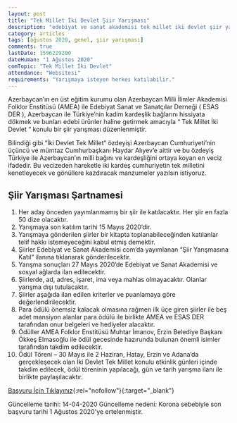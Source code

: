 ```yaml
---
layout: post
title: "Tek Millet İki Devlet Şiir Yarışması"
description: "edebiyat ve sanat akademisi tek millet iki devlet şiir yarışması, ödüllü şiir yarışmaları 2020"
category: articles
tags: [ağustos 2020, genel, şiir yarışması]
comments: true
lastDate: 1596229200    
dateHuman: "1 Ağustos 2020"
comTopic: "Tek Millet İki Devlet"
attendance: "Websitesi"
requirements: "Yarışmaya isteyen herkes katılabilir."
---
```


Azerbaycan’ın en üst eğitim kurumu olan Azerbaycan Milli İlimler Akademisi Folklor Enstitüsü (AMEA)  ile Edebiyat Sanat ve Sanatçılar Derneği ( ESAS DER ),  Azerbaycan ile Türkiye’nin kadim kardeşlik bağlarını hissiyata dökmek ve bunları edebi ürünler haline getirmek amacıyla “ Tek Millet İki Devlet “ konulu bir şiir yarışması düzenlenmiştir.  
 
Bilindiği gibi “İki Devlet Tek Millet“ özdeyişi Azerbaycan Cumhuriyeti’nin üçüncü ve mümtaz Cumhurbaşkanı Haydar Alıyev’e aittir ve bu özdeyiş Türkiye ile Azerbaycan’ın milli bağını ve kardeşliğini ortaya koyan en veciz ifadedir. Bu vecizeden hareketle iki kardeş cumhuriyetin tek milletini kenetleyecek ve gönüllere kazdıracak manzumeler yazılsın istiyoruz.  

## Şiir Yarışması Şartnamesi 
1. Her aday önceden yayımlanmamış bir şiir ile katılacaktır. Her şiir en fazla 50 dize olacaktır.  
2. Yarışmaya son katılım tarihi 15 Mayıs 2020’dir.
3. Yarışmaya gönderilen şiirler bir kitapta toplanabileceğinden katılanlar telif hakkı istemeyeceğini kabul etmiş demektir.
4. Şiirler Edebiyat ve Sanat Akademisi com’da yayımlanan “Şiir Yarışmasına Katıl“ ilanına tıklanarak gönderilecektir.
5. Yarışma sonuçları 27 Mayıs 2020’de Edebiyat ve Sanat Akademisi ve sosyal ağlarda ilan edilecektir.
6. Şiirlerde, ad, adres, işaret, ima veya mahlas olmayacaktır. Olanlar yarışma dışı tutulacaktır.
7. Şiirler aşağıda ilan edilen kriterler ve puanlamaya göre değerlendirilecektir.
8. Para ödülü önemsiz kalacak olmasına rağmen ilk üçe giren şiirler ile beş adet mansiyon alanlar para ödülü ile birlikte AMEA ve ESAS DER tarafından onur belgeleri ve hediyeler alacaktır.
9. Ödüller AMEA Folklor Enstitüsü Muhtar İmanov, Erzin Belediye Başkanı Ökkeş Elmasoğlu ile ödül gecesinde hazırunda bulunan önemli isimler tarafından takdim edilecektir.
10. Ödül Töreni – 30  Mayıs ile 2 Haziran, Hatay,  Erzin ve Adana’da gerçekleşecek olan İki Devlet Tek Millet konulu etkinlik günleri içinde takdim edilecek,  ödül töreninin yapılacağı, gün ve tarih yarışma ilanı ile birlikte paylaşılacaktır.

[Başvuru İçin Tıklayınız](https://edebiyatvesanatakademisi.com/uye-girisi?ref=edebiyatyarismalari.com){:rel="nofollow"}{:target="_blank"}

Güncelleme tarihi: 14-04-2020
Güncelleme nedeni: Korona sebebiyle son başvuru tarihi 1 Ağustos 2020'ye ertelenmiştir.